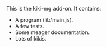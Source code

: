 This is the kiki-mg add-on.  It contains:

* A program (lib/main.js).
* A few tests.
* Some meager documentation.
* Lots of kikis.
